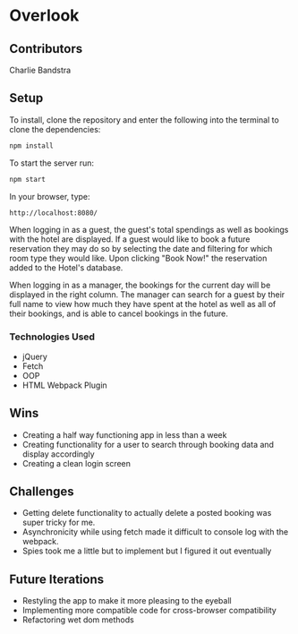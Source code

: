 # Overlook


## Contributors

Charlie Bandstra

## Setup

To install, clone the repository and enter the following into the terminal to clone the dependencies:
```bash
npm install
```

To start the server run:
```bash
npm start
```

In your browser, type:
```bash
http://localhost:8080/
```

When logging in as a guest, the guest's total spendings as well as bookings with the hotel are displayed.  If a guest would like to book a future reservation they may do so by selecting the date and filtering for which room type they would like.  Upon clicking "Book Now!" the reservation added to the Hotel's database.

When logging in as a manager, the bookings for the current day will be displayed in the right column. The manager can search for a guest by their full name to view how much they have spent at the hotel as well as all of their bookings, and is able to cancel bookings in the future.

### Technologies Used
- jQuery
- Fetch
- OOP
- HTML Webpack Plugin


## Wins
* Creating a half way functioning app in less than a week
* Creating functionality for a user to search through booking data and display accordingly
* Creating a clean login screen

## Challenges
* Getting delete functionality to actually delete a posted booking was super tricky for me.
* Asynchronicity while using fetch made it difficult to console log with the webpack.
* Spies took me a little but to implement but I figured it out eventually

## Future Iterations
* Restyling the app to make it more pleasing to the eyeball
* Implementing more compatible code for cross-browser compatibility
* Refactoring wet dom methods
